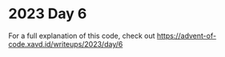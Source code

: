 # 2023 Day 6

For a full explanation of this code, check out https://advent-of-code.xavd.id/writeups/2023/day/6
